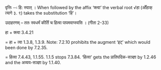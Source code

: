 




वृत्तिः --ः हि: स्‍यात् । When followed by the affix ‘क्‍त्‍वा’ the verbal root √हा (ओँहाक् त्यागे ३. ९) takes the substitution ‘हि’।


उदाहरणम् – ततः स्वधर्मं कीर्तिं च हित्वा पापमवाप्स्यसि । (गीता 2-33)


हा + क्त्वा 3.4.21

= हा + त्वा 1.3.8, 1.3.9. Note: 7.2.10 prohibits the augment ‘इट्’ which would been done by 7.2.35.

= हित्वा 7.4.43, 1.1.55. 1.1.5 stops 7.3.84. ‘हित्वा’ gets the प्रातिपदिक-सञ्ज्ञा by 1.2.46 and the अव्यय-सञ्ज्ञा by 1.1.40.

